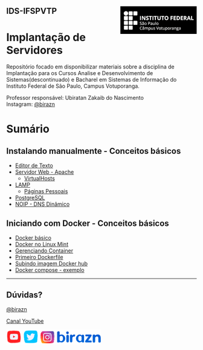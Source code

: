 ## IDS-IFSPVTP <img align="right" src="img/vtp_ifsp-pb.png" width="40%">
# Implantação de Servidores
Repositório focado em disponibilizar materiais sobre a disciplina de Implantação para os Cursos Analise e Desenvolvimento de Sistemas(descontinuado) e Bacharel em Sistemas de Informação do Instituto Federal de São Paulo, Campus Votuporanga.

Professor responsável: Ubiratan Zakaib do Nascimento
<br>
Instagram: [@birazn](https://www.instagram.com/birazn)

# Sumário

## Instalando manualmente - Conceitos básicos
- [Editor de Texto](https://github.com/birazn/IDS-IFSPVTP/blob/master/Aulas/01-Editor_Texto.md)
- [Servidor Web - Apache](https://github.com/birazn/IDS-IFSPVTP/blob/master/Aulas/02-ServidorWeb.md)
  - [VirtualHosts](https://github.com/birazn/IDS-IFSPVTP/blob/master/Aulas/03-VirtualHosts.md)
- [LAMP](https://github.com/birazn/IDS-IFSPVTP/blob/master/Aulas/04-LAMP.md)
  - [Páginas Pessoais](https://github.com/birazn/IDS-IFSPVTP/blob/master/Aulas/05-Paginas_Pessoais.md)
- [PostgreSQL](https://github.com/birazn/IDS-IFSPVTP/blob/master/Aulas/06-PostgreSQL.md)
- [NOIP - DNS Dinâmico](https://github.com/birazn/IDS-IFSPVTP/blob/master/Aulas/07-DNS_Dinâmico_NOIP.md)

## Iniciando com Docker - Conceitos básicos
- [Docker básico](https://github.com/birazn/IDS-IFSPVTP/blob/master/Aulas/08-Iniciando_com_Docker.md)
- [Docker no Linux Mint](https://github.com/birazn/IDS-IFSPVTP/blob/master/Aulas/09-Docker_LinuxMint_21.md)
- [Gerenciando Container](https://github.com/birazn/IDS-IFSPVTP/blob/master/Aulas/010-Gerenciando_container.md)
- [Primeiro Dockerfile](https://github.com/birazn/IDS-IFSPVTP/blob/master/Aulas/011-Primeiro_Dockerfile.md)
- [Subindo imagem Docker hub](https://github.com/birazn/IDS-IFSPVTP/blob/master/Aulas/012-Subindo_imagem_para_DockerHub.md)
- [Docker compose - exemplo](https://github.com/birazn/compose-exemplo)




---

## Dúvidas?

[@birazn](https://www.instagram.com/birazn)

[Canal YouTube](https://www.youtube.com/birazn)

<img src="img/birazn-social.png" width="250" />